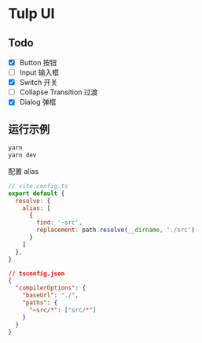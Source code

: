 # Tulp UI

## Todo

- [x] Button 按钮
- [ ] Input 输入框
- [x] Switch 开关
- [ ] Collapse Transition 过渡
- [x] Dialog 弹框

## 运行示例

```sh
yarn
yarn dev
```

配置 alias

```js
// vite.config.ts
export default {
  resolve: {
    alias: [
      {
        find: '~src',
        replacement: path.resolve(__dirname, './src')
      }
    ]
  },
}
```

```json
// tsconfig.json
{
  "compilerOptions": {
    "baseUrl": "./",
    "paths": {
      "~src/*": ["src/*"]
    }
  }
}
```
